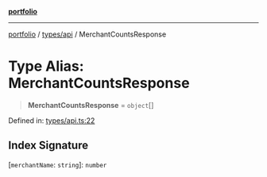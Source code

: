 [**portfolio**](../../../README.md)

***

[portfolio](../../../modules.md) / [types/api](../README.md) / MerchantCountsResponse

# Type Alias: MerchantCountsResponse

> **MerchantCountsResponse** = `object`[]

Defined in: [types/api.ts:22](https://github.com/tnorlund/Portfolio/blob/caeaad140c4d2a0e0cc0781c3f7548ea9aca04e9/portfolio/types/api.ts#L22)

## Index Signature

\[`merchantName`: `string`\]: `number`
